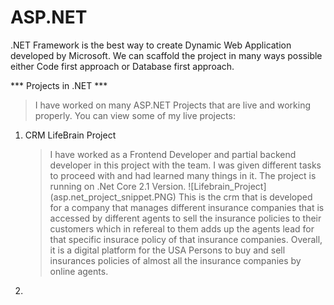 # ASP.NET
  .NET Framework is the best way to create Dynamic Web Application developed by Microsoft. We can scaffold the project in many ways possible either Code first approach or Database first approach.

*** Projects in .NET ***
  > I have worked on many ASP.NET Projects that are live and working properly. You can view some of my live projects:
  
  1. CRM LifeBrain Project
     > I have worked as a Frontend Developer and partial backend developer in this project with the team. I was given different tasks to proceed with and had learned many things in it. The project is running on .Net Core 2.1 Version.
     > ![Lifebrain_Project] (asp.net_project_snippet.PNG)
     > This is the crm that is developed for a company that manages different insurance companies that is accessed by different agents to sell the insurance policies to their customers which in refereal to them adds up the agents lead for that specific insurace policy of that insurance companies. Overall, it is a digital platform for the USA Persons to buy and sell insurances policies of almost all the insurance companies by online agents.

  2.  
